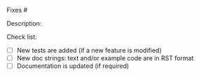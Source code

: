 Fixes # 

Description:


Check list:
* [ ] New tests are added (if a new feature is modified)
* [ ] New doc strings: text and/or example code are in RST format
* [ ] Documentation is updated (if required)
